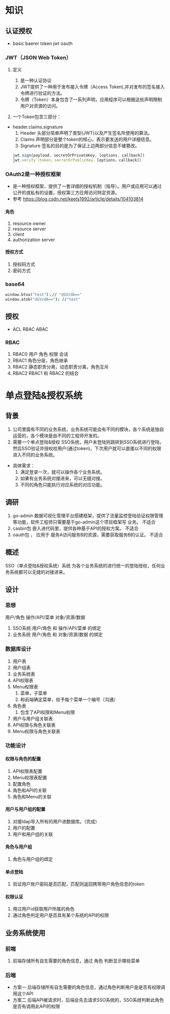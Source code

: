 # 知识
## 认证授权
- basic	 baerer	 token	 jwt  oauth

### JWT（JSON Web Token）
1. 定义
    1. 是一种认证协议
    2. JWT提供了一种用于发布接入令牌（Access Token),并对发布的签名接入令牌进行验证的方法。 
    3. 令牌（Token）本身包含了一系列声明，应用程序可以根据这些声明限制用户对资源的访问。

2. 一个Token包含三部分：
- header.claims.signature
    1. Header 头部分简单声明了类型(JWT)以及产生签名所使用的算法。
    2. Claims 声明部分是整个token的核心，表示要发送的用户详细信息。
    3. Signature 签名的目的是为了保证上边两部分信息不被篡改。
    ```js
    jwt.sign(payload, secretOrPrivateKey, [options, callback])
    jwt.verify（token，secretOrPublicKey，[options，callback]）
    ```


### OAuth2是一种授权框架
- 是一种授权框架，提供了一套详细的授权机制（指导）。用户或应用可以通过公开的或私有的设置，授权第三方应用访问特定资源。
- 参考 https://blog.csdn.net/keets1992/article/details/104103814
#### 角色
1. resource owner
2. resource server
3. client 
4. authorization server
#### 授权方式
1. 授权码方式
2. 密码方式
### base64
```bat
window.btoa("test")；// "dGVzdA=="
window.atob("dGVzdA=="); //"test"
```

## 授权
- ACL  RBAC  ABAC

### RBAC
1. RBAC0
    用户 角色 权限  会话
2. RBAC1
    角色分层，角色继承
3. RBAC2 
    静态职责分离，动态职责分离，角色互斥
4. RBAC2 
    RBAC1 和 RBAC2 的结合

# 单点登陆&授权系统
## 背景
1. 公司里面有不同的业务系统，业务系统可能会有不同的模块，各个系统是独自运营的，各个模块是由不同的工程师开发的。
2. 需要一个单点登陆&授权 SSO系统，用户未登陆则跳转到SSO系统进行登陆，然后SSO验证并授权给用户(通过token)，下次用户就可以直接以不同的权限进入不同的业务系统。
- 具体需求： 
    1. 满足登录一次，就可以操作各个业务系统。
    2. 如果有业务系统对接进来，可以无缝对接。
    3. 不同的角色只能执行对应系统的对应功能。
## 调研
1. go-admin 数据可视化管理平台搭建框架，提供了流量监控登陆验证权限管理等功能，软件工程师只需要基于go-admin这个项目框架写 业务。 不适合
2. casbin包 嵌入进代码里，提供各种基于API的授权方案。 不适合
3. oauth包 ， 应用于 服务A访问服务B的资源，需要获取服务B的认证。 不适合

## 概述
SSO（单点登陆&授权系统）系统 为各个业务系统的进行统一的登陆授权，任何业务系统都可以无缝的对接进来。

## 设计
### 思想
用户/角色
操作/API/菜单
对象/资源/数据
1. SSO系统 用户/角色  和 操作/API/菜单 的绑定 
2. 业务系统 用户/角色  和 对象/资源/数据 的绑定 

### 数据库设计
1. 用户表
2. 用户组表
3. 业务系统表
4. API权限表
5. Menu权限表
    1. 菜单，子菜单
    2. 和前端确定菜单，给予每个菜单一个编号（沟通）
6. 角色表
    1. 包含了API权限和Menu权限
7. 用户与用户组关联表
8. API权限与角色关联表
9. Menu权限与角色关联表

### 功能设计
#### 权限与角色的配置
1. API权限表配置
2. Menu权限表配置
3. 配置角色
4. 角色和API的关联
5. 角色和Menu的关联

#### 用户与用户组的配置
1. 对接ldap导入所有的用户进数据库。（完成）
2. 用户的配置
3. 用户和用户组的关联

#### 角色与用户组
1. 角色与用户组的绑定

#### 单点登陆
1. 验证用户账户密码是否匹配，匹配则返回携带用户角色信息的token

#### 权限认证
1. 用过用户id获取用户所属的角色
2. 通过角色判定用户是否具有某个系统的API的权限

## 业务系统使用
### 前端
1. 前端存储所有自生需要的角色信息，通过 角色 判断显示哪些菜单
### 后端
- 方案一 后端存储所有自生需要的角色信息，通过角色判断用户是是否有权限调用这个API
- 方案二 后端API被请求时，后端会先去请求SSO系统的，SSO系统判断此角色是否有调用此API的权限
